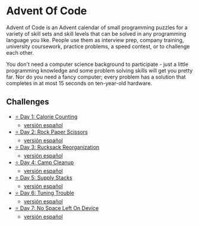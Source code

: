 # Advent Of Code

Advent of Code is an Advent calendar of small programming puzzles for a variety of skill sets and skill levels that can be solved in any programming language you like. People use them as interview prep, company training, university coursework, practice problems, a speed contest, or to challenge each other.

You don't need a computer science background to participate - just a little programming knowledge and some problem solving skills will get you pretty far. Nor do you need a fancy computer; every problem has a solution that completes in at most 15 seconds on ten-year-old hardware.

## Challenges

- [⭐️ Day 1: Calorie Counting](./AOC-2022/Day1_Calorie_Counting/statement.md)
  - [versión español](./AOC-2022/Day1_Calorie_Counting/enunciado.md)
- [⭐️ Day 2: Rock Paper Scissors](./AOC-2022/Day2_Rock_Paper_Scissors/statement.md)
  - [versión español](./AOC-2022/Day2_Rock_Paper_Scissors/enunciado.md)
- [⭐️ Day 3: Rucksack Reorganization](./AOC-2022/Day3_Rucksack_Reorganization/statement.md)
  - [versión español](./AOC-2022/Day3_Rucksack_Reorganization/enunciado.md)
- [⭐️ Day 4: Camp Cleanup](./AOC-2022/Day4_Camp_Cleanup/statement.md)
  - [versión español](./AOC-2022/Day4_Camp_Cleanup/enunciado.md)
- [⭐️ Day 5: Supply Stacks](./AOC-2022/Day5_Supply_Stacks/statement.md)
  - [versión español](./AOC-2022/Day5_Supply_Stacks/enunciado.md)
- [⭐️ Day 6: Tuning Trouble](./AOC-2022/Day6_Tuning_Trouble/statement.md)
  - [versión español](./AOC-2022/Day6_Tuning_Trouble/enunciado.md)
- [⭐️ Day 7: No Space Left On Device](./AOC-2022/Day7_No_Space_Left_On_Device/statement.md)
  - [versión español](./AOC-2022/Day7_No_Space_Left_On_Device/enunciado.md)